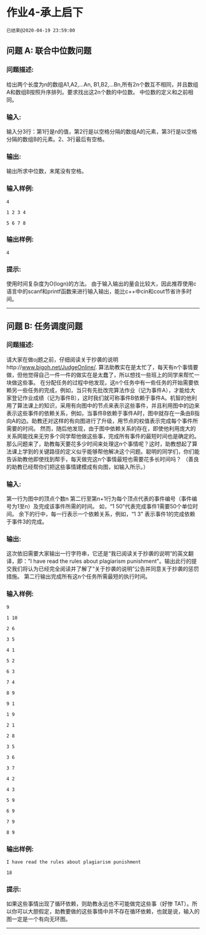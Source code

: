 # 作业4-承上启下
`已结束@2020-04-19 23:59:00`
## 问题 A:   联合中位数问题
### 问题描述:
给出两个长度为n的数组A1,A2,...An, B1,B2,...Bn,所有2n个数互不相同，并且数组A和数组B按照升序排列。要求找出这2n个数的中位数。     	中位数的定义和之前相同。
### 输入:
输入分3行：第1行是n的值，第2行是以空格分隔的数组A的元素，第3行是以空格分隔的数组B的元素。2、3行最后有空格。
### 输出:
输出所求中位数，末尾没有空格。
### 输入样例:
```
4
1 2 3 4 
5 6 7 8
```
### 输出样例:
```
4
```
### 提示:
使用时间复杂度为O(logn)的方法。  由于输入输出的量会比较大，因此推荐使用c语言中的scanf和printf函数来进行输入输出，能比c++中cin和cout节省许多时间。

---
## 问题 B: 任务调度问题
### 问题描述:
请大家在做oj题之前，仔细阅读关于抄袭的说明http://www.bigoh.net/JudgeOnline/.    	算法助教实在是太忙了，每天有n个事情要做，但他觉得自己一件一件的做实在是太蠢了，所以想找一些班上的同学来帮忙一块做这些事。     	在分配任务的过程中他发现，这n个任务中有一些任务的开始需要依赖另一些任务的完成，例如，当只有先批改完算法作业（记为事件A），才能给大家登记作业成绩（记为事件B），这时我们就可称事件B依赖于事件A。机智的他利用了算法课上的知识，采用有向图中的节点来表示这些事件，并且利用图中的边来表示这些事件的依赖关系，例如，当事件B依赖于事件A时，图中就存在一条由B指向A的边。助教还对这样的有向图进行了升级，用节点的权值表示完成每个事件所需要的时间。     	然而，随后他发现，由于图中依赖关系的存在，即使他利用庞大的关系网能找来无穷多个同学帮他做这些事，完成所有事件的最短时间也是确定的。那么问题来了，助教每天要花多少时间来处理这n个事情呢？这时，助教想起了算法课上学到的关键路径的定义似乎能够帮他解决这个问题。聪明的同学们，你们能告诉助教他即使找到帮手，每天做完这n个事情最短也需要花多长时间吗？     	（善良的助教已经帮你们把这些事情建模成有向图，如输入所示。）
### 输入:
第一行为图中的顶点个数n     	第二行至第n+1行为每个顶点代表的事件编号（事件编号为1至n）及完成该事件所需的时间。 如，“1 50”代表完成事件1需要50个单位时间。     	余下的行中，每一行表示一个依赖关系，例如，“1 3” 表示事件1的完成依赖于事件3的完成。
### 输出:
这次依旧需要大家输出一行字符串，它还是“我已阅读关于抄袭的说明”的英文翻译，即："I have read the rules about plagiarism punishment"。输出此行的提交我们将认为已经完全阅读并了解了“关于抄袭的说明”公告并同意关于抄袭的惩罚措施。     	第二行输出完成所有这n个任务所需最短的执行时间。
### 输入样例:
```
9
1 10
2 6
3 5
4 1
5 2
6 3
7 4
8 9
9 1
1 9
2 1
2 8
3 5
3 6
3 7
4 2
4 3
5 9
6 9
7 9
8 9
```
### 输出样例:
```
I have read the rules about plagiarism punishment
18
```
### 提示:
如果这些事情出现了循环依赖，则助教永远也不可能做完这些事（好惨 TAT）。所以你可以大胆假定，助教要做的这些事情中并不存在循环依赖，也就是说，输入的图一定是一个有向无环图。

---
